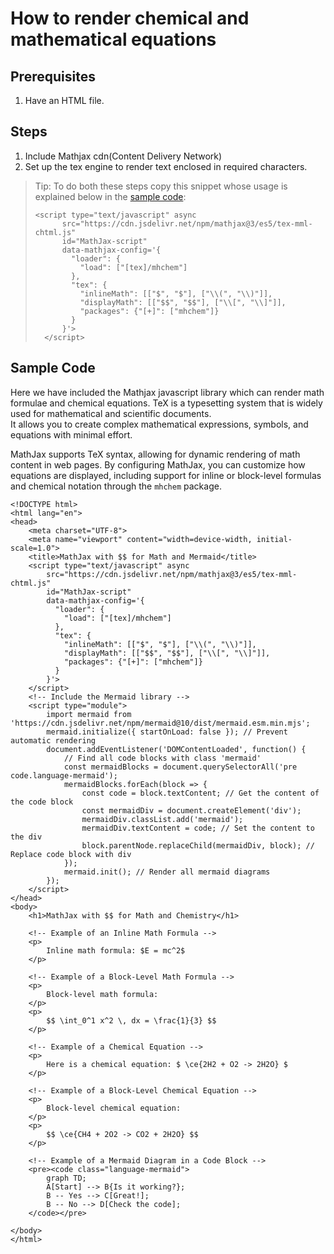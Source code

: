 # How to render chemical and mathematical equations

## Prerequisites
1. Have an HTML file.

## Steps
1. Include Mathjax cdn(Content Delivery Network)
2. Set up the tex engine to render text enclosed in required characters.
> Tip: To do both these steps copy this snippet whose usage is explained below in the [sample code](#sample-code):
> ```
> <script type="text/javascript" async
>       src="https://cdn.jsdelivr.net/npm/mathjax@3/es5/tex-mml-chtml.js"
>       id="MathJax-script"
>       data-mathjax-config='{
>         "loader": {
>           "load": ["[tex]/mhchem"]
>         },
>         "tex": {
>           "inlineMath": [["$", "$"], ["\\(", "\\)"]],
>           "displayMath": [["$$", "$$"], ["\\[", "\\]"]],
>           "packages": {"[+]": ["mhchem"]}
>         }
>       }'>
>   </script>
> ```

## Sample Code

Here we have included the Mathjax javascript library which can render math formulae and chemical equations.
TeX is a typesetting system that is widely used for mathematical and scientific documents.  
It allows you to create complex mathematical expressions, symbols, and equations with minimal effort.  

MathJax supports TeX syntax, allowing for dynamic rendering of math content in web pages. 
By configuring MathJax, you can customize how equations are displayed,
including support for inline or block-level formulas and chemical notation through the `mhchem` package.

```
<!DOCTYPE html>
<html lang="en">
<head>
    <meta charset="UTF-8">
    <meta name="viewport" content="width=device-width, initial-scale=1.0">
    <title>MathJax with $$ for Math and Mermaid</title>
    <script type="text/javascript" async
        src="https://cdn.jsdelivr.net/npm/mathjax@3/es5/tex-mml-chtml.js"
        id="MathJax-script"
        data-mathjax-config='{
          "loader": {
            "load": ["[tex]/mhchem"]
          },
          "tex": {
            "inlineMath": [["$", "$"], ["\\(", "\\)"]],
            "displayMath": [["$$", "$$"], ["\\[", "\\]"]],
            "packages": {"[+]": ["mhchem"]}
          }
        }'>
    </script>
    <!-- Include the Mermaid library -->
    <script type="module">
        import mermaid from 'https://cdn.jsdelivr.net/npm/mermaid@10/dist/mermaid.esm.min.mjs';
        mermaid.initialize({ startOnLoad: false }); // Prevent automatic rendering
        document.addEventListener('DOMContentLoaded', function() {
            // Find all code blocks with class 'mermaid'
            const mermaidBlocks = document.querySelectorAll('pre code.language-mermaid');
            mermaidBlocks.forEach(block => {
                const code = block.textContent; // Get the content of the code block
                const mermaidDiv = document.createElement('div');
                mermaidDiv.classList.add('mermaid');
                mermaidDiv.textContent = code; // Set the content to the div
                block.parentNode.replaceChild(mermaidDiv, block); // Replace code block with div
            });
            mermaid.init(); // Render all mermaid diagrams
        });
    </script>
</head>
<body>
    <h1>MathJax with $$ for Math and Chemistry</h1>

    <!-- Example of an Inline Math Formula -->
    <p>
        Inline math formula: $E = mc^2$
    </p>

    <!-- Example of a Block-Level Math Formula -->
    <p>
        Block-level math formula:
    </p>
    <p>
        $$ \int_0^1 x^2 \, dx = \frac{1}{3} $$
    </p>

    <!-- Example of a Chemical Equation -->
    <p>
        Here is a chemical equation: $ \ce{2H2 + O2 -> 2H2O} $
    </p>

    <!-- Example of a Block-Level Chemical Equation -->
    <p>
        Block-level chemical equation:
    </p>
    <p>
        $$ \ce{CH4 + 2O2 -> CO2 + 2H2O} $$
    </p>

    <!-- Example of a Mermaid Diagram in a Code Block -->
    <pre><code class="language-mermaid">
        graph TD;
        A[Start] --> B{Is it working?};
        B -- Yes --> C[Great!];
        B -- No --> D[Check the code];
    </code></pre>

</body>
</html>
```
